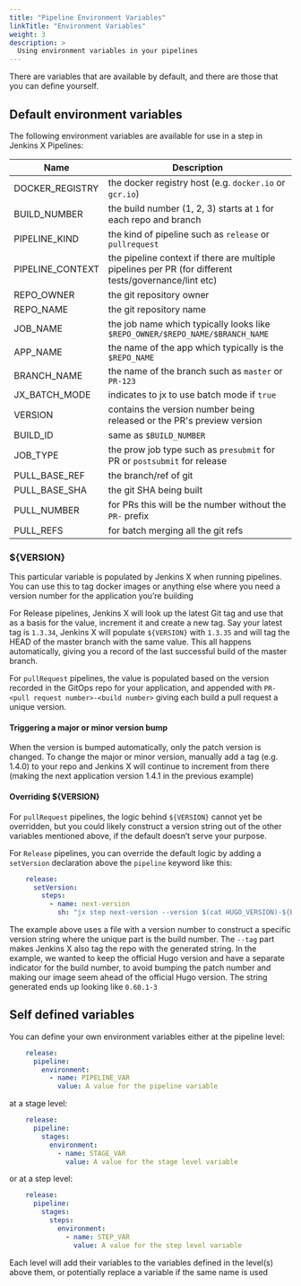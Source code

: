```yaml
---
title: "Pipeline Environment Variables"
linkTitle: "Environment Variables"
weight: 3
description: >
  Using environment variables in your pipelines
---
```


There are variables that are available by default, and there are those that you can define yourself.

## Default environment variables

The following environment variables are available for use in a step in Jenkins X Pipelines:

| Name | Description |
| --- | --- |
| DOCKER_REGISTRY | the docker registry host (e.g. `docker.io` or `gcr.io`) |
| BUILD_NUMBER | the build number (1, 2, 3) starts at `1` for each repo and branch |
| PIPELINE_KIND | the kind of pipeline such as `release` or `pullrequest` |
| PIPELINE_CONTEXT | the pipeline context if there are multiple pipelines per PR (for different tests/governance/lint etc) |
| REPO_OWNER | the git repository owner |
| REPO_NAME | the git repository name |
| JOB_NAME | the job name which typically looks like `$REPO_OWNER/$REPO_NAME/$BRANCH_NAME` |
| APP_NAME | the name of the app which typically is the `$REPO_NAME`
| BRANCH_NAME | the name of the branch such as `master` or `PR-123` |
| JX_BATCH_MODE | indicates to jx to use batch mode if `true` |
| VERSION | contains the version number being released or the PR's preview version |
| BUILD_ID | same as `$BUILD_NUMBER`
| JOB_TYPE | the prow job type such as `presubmit` for PR or `postsubmit` for release |
| PULL_BASE_REF | the branch/ref of git |
| PULL_BASE_SHA | the git SHA being built |
| PULL_NUMBER | for PRs this will be the number without the `PR-` prefix
| PULL_REFS | for batch merging all the git refs |

### ${VERSION}

This particular variable is populated by Jenkins X when running pipelines. You can use this to tag docker images or anything else where you need a version number for the application you’re building

For Release pipelines, Jenkins X will look up the latest Git tag and use that as a basis for the value, increment it and create a new tag. Say your latest tag is `1.3.34`, Jenkins X will populate `${VERSION}` with `1.3.35` and will tag the HEAD of the master branch with the same value. This all happens automatically, giving you a record of the last successful build of the master branch.

For `pullRequest` pipelines, the value is populated based on the version recorded in the GitOps repo for your application, and appended with `PR-<pull request number>-<build number>` giving each build a pull request a unique version.

#### Triggering a major or minor version bump

When the version is bumped automatically, only the patch version is changed. To change the major or minor version, manually add a tag (e.g. 1.4.0) to your repo and Jenkins X will continue to increment from there (making the next application version 1.4.1 in the previous example)

#### Overriding ${VERSION}

For `pullRequest` pipelines, the logic behind `${VERSION}` cannot yet be overridden, but you could likely construct a version string out of the other variables mentioned above, if the default doesn’t serve your purpose.

For `Release` pipelines, you can override the default logic by adding a `setVersion` declaration above the `pipeline` keyword like this:

```yaml
    release:
      setVersion:
        steps:
          - name: next-version
            sh: "jx step next-version --version $(cat HUGO_VERSION)-${BUILD_NUMBER} --tag"
```

The example above uses a file with a version number to construct a specific version string where the unique part is the build number. The `--tag` part makes Jenkins X also tag the repo with the generated string. In the example, we wanted to keep the official Hugo version and have a separate indicator for the build number, to avoid bumping the patch number and making our image seem ahead of the official Hugo version. The string generated ends up looking like `0.60.1-3`

## Self defined variables

You can define your own environment variables either at the pipeline level:

```yaml
    release:
      pipeline:
        environment:
          - name: PIPELINE_VAR
            value: A value for the pipeline variable
```
at a stage level:

```yaml
    release:
      pipeline:
        stages:
          environment:
            - name: STAGE_VAR
              value: A value for the stage level variable
```

or at a step level:

```yaml
    release:
      pipeline:
        stages:
          steps:
            environment:
              - name: STEP_VAR
                value: A value for the step level variable
```

Each level will add their variables to the variables defined in the level(s) above them, or potentially replace a variable if the same name is used

